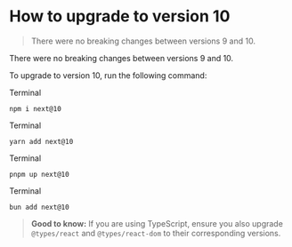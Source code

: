 # How to upgrade to version 10

> There were no breaking changes between versions 9 and 10.



There were no breaking changes between versions 9 and 10.

To upgrade to version 10, run the following command:

Terminal

    npm i next@10

Terminal

    yarn add next@10

Terminal

    pnpm up next@10

Terminal

    bun add next@10

> **Good to know:** If you are using TypeScript, ensure you also upgrade `@types/react` and `@types/react-dom` to their corresponding versions.

